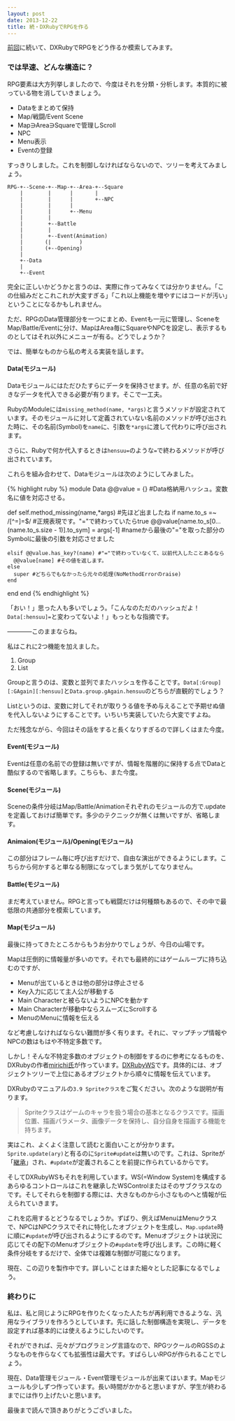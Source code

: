 ```yaml
---
layout: post
date: 2013-12-22
title: 続・DXRubyでRPGを作る
---
```


[前回](http://rpgp1.github.io/2013-12-17/DXRubyでRPGを作る/ "[2013/12/17]DXRubyでRPGを作る")に続いて、DXRubyでRPGをどう作るか模索してみます。

### では早速、どんな構造に？

RPG要素は大方列挙しましたので、今度はそれを分類・分析します。本質的に被っている物を消していきましょう。

- Dataをまとめて保持
- Map/戦闘/Event Scene
- Map∋Area∋Squareで管理しScroll
- NPC
- Menu表示
- Eventの登録

すっきりしました。これを制御しなければならないので、ツリーを考えてみましょう。

    RPG-+--Scene-+--Map-+--Area-+--Square
        |        |      |       |
        |        |      |       +--NPC
        |        |      |
        |        |      +--Menu
        |        |
        |        +--Battle
        |        |
        |        +--Event(Animation)
        |       (|         )
        |       (+--Opening)
        |
        +--Data
        |
        +--Event

完全に正しいかどうかと言うのは、実際に作ってみなくては分かりません。「この仕組みだとこれこれが大変すぎる」「これ以上機能を増やすにはコードが汚い」ということになるかもしれません。

ただ、RPGのData管理部分を一つにまとめ、Eventも一元に管理し、SceneをMap/Battle/Eventに分け、MapはArea毎にSquareやNPCを設定し、表示するものとしてはそれ以外にメニューが有る。どうでしょうか？

では、簡単なものから私の考える実装を話します。

#### Data(モジュール)

Dataモジュールにはただひたすらにデータを保持させます。が、任意の名前で好きなデータを代入できる必要が有ります。そこで一工夫。

RubyのModuleには`missing_method(name, *args)`と言うメソッドが設定されています。そのモジュールに対して定義されていない名前のメソッドが呼び出された時に、その名前(Symbol)を`name`に、引数を`*args`に渡して代わりに呼び出されます。

さらに、Rubyで何か代入するときは`hensuu=`のような`=`で終わるメソッドが呼び出されています。

これらを組み合わせて、Dataモジュールは次のようにしてみました。

{% highlight ruby %}
module Data
  @@value = {} #Data格納用ハッシュ。変数名に値を対応させる。
  
  def self.method_missing(name,*args) #先ほど出ましたね
    if name.to_s =~ /[^=]=$/ #正規表現です。"="で終わっていたらtrue
      @@value[name.to_s[0...(name.to_s.size - 1)].to_sym] = args[-1]
      #nameから最後の"="を取った部分のSymbolに最後の引数を対応させました
      
    elsif @@value.has_key?(name) #"="で終わっていなくて、以前代入したことあるなら
      @@value[name] #その値を返します。
    else
      super #どちらでもなかったら元々の処理(NoMethodErrorのraise)
    end
  end
end
{% endhighlight %}

「おい！」思った人も多いでしょう。「こんなのただのハッシュだよ！`Data[:hensuu]=`と変わってないよ！」もっともな指摘です。

――――このままならね。

私はこれに2つ機能を加えました。

1. Group
2. List

Groupと言うのは、変数と並列でまたハッシュを作ることです。`Data[:Group][:GAgain][:hensuu]`と`Data.group.gAgain.hensuu`のどちらが直観的でしょう？

Listというのは、変数に対してそれが取りうる値を予め与えることで予期せぬ値を代入しないようにすることです。いちいち実装していたら大変ですよね。

ただ残念ながら、今回はその話をすると長くなりすぎるので詳しくはまた今度。

#### Event(モジュール)

Eventは任意の名前での登録は無いですが、情報を階層的に保持する点でDataと酷似するので省略します。こちらも、また今度。

#### Scene(モジュール)

Sceneの条件分岐はMap/Battle/Animationそれぞれのモジュールの方で.updateを定義しておけば簡単です。多少のテクニックが無くは無いですが、省略します。

#### Animaion(モジュール)/Opening(モジュール)

この部分はフレーム毎に呼び出すだけで、自由な演出ができるようにします。こちらから何かすると単なる制限になってしまう気がしてなりません。

#### Battle(モジュール)

まだ考えていません。RPGと言っても戦闘だけは何種類もあるので、その中で最低限の共通部分を模索しています。

#### Map(モジュール)

最後に持ってきたところからもうお分かりでしょうが、今日の山場です。

Mapは圧倒的に情報量が多いのです。それでも最終的にはゲームループに持ち込むのですが、

* Menuが出ているときは他の部分は停止させる
* Key入力に応じて主人公が移動する
* Main Characterと被らないようにNPCを動かす
* Main Characterが移動中ならスムーズにScrollする
* MenuのMenuに情報を伝える

など考慮しなければならない難問が多く有ります。それに、マップチップ情報やNPCの数はもはや不特定多数です。

しかし！そんな不特定多数のオブジェクトの制御をするのに参考になるものを、DXRubyの作者[mirichi氏](http://twitter.com/mirichi/ "@mirichi")が作っています。[DXRubyWS](http://github.com/mirichi/dxrubyws "GitHubに移動します")です。具体的には、オブジェクトツリーで上位にあるオブジェクトから順々に情報を伝えています。

DXRubyのマニュアルの`3.9 Spriteクラス`をご覧ください。次のような説明が有ります。

>Spriteクラスはゲームのキャラを扱う場合の基本となるクラスです。描画位置、描画パラメータ、画像データを保持し、自分自身を描画する機能を持ちます。

実はこれ、よくよく注意して読むと面白いことが分かります。`Sprite.update(ary)`と有るのに`Sprite#update`は無いのです。これは、Spriteが「[継承](http://e-words.jp/w/E7B699E689BF.html "既に定義されているクラスをもとに、拡張や変更を加えた新しいクラスを定義すること")」され、`#update`が定義されることを前提に作られているからです。

そしてDXRubyWSもそれを利用しています。WS(=Window System)を構成するあらゆるコントロールはこれを継承したWSControlまたはそのサブクラスなのです。そしてそれらを制御する際には、大きなものから小さなものへと情報が伝えられていきます。

これを応用するとどうなるでしょうか。ずばり、例えばMenuはMenuクラスで、NPCはNPCクラスでそれに特化したオブジェクトを生成し、`Map.update`時に順に`#update`が呼び出されるようにするのです。Menuオブジェクトは状況に応じてその配下のMenuオブジェクトの`#update`を呼び出します。この時に軽く条件分岐をするだけで、全体では複雑な制御が可能になります。

現在、この辺りを製作中です。詳しいことはまた細々とした記事になるでしょう。

### 終わりに

私は、私と同じようにRPGを作りたくなった人たちが再利用できるような、汎用なライブラリを作ろうとしています。先に話した制御構造を実現し、データを設定すれば基本的には使えるようにしたいのです。

それができれば、元々がプログラミング言語なので、RPGツクールのRGSSのようなものを作らなくても拡張性は最大です。すばらしいRPGが作られることでしょう。

現在、Data管理モジュール・Event管理モジュールが出来てはいます。Mapモジュールも少しずつ作っています。長い時間がかかると思いますが、学生が終わるまでには作り上げたいと思います。

最後まで読んで頂きありがとうございました。
